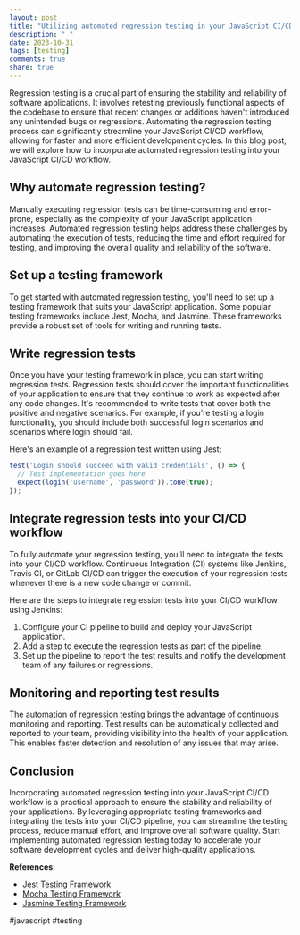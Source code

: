 ```yaml
---
layout: post
title: "Utilizing automated regression testing in your JavaScript CI/CD workflow"
description: " "
date: 2023-10-31
tags: [testing]
comments: true
share: true
---
```


Regression testing is a crucial part of ensuring the stability and reliability of software applications. It involves retesting previously functional aspects of the codebase to ensure that recent changes or additions haven't introduced any unintended bugs or regressions. Automating the regression testing process can significantly streamline your JavaScript CI/CD workflow, allowing for faster and more efficient development cycles. In this blog post, we will explore how to incorporate automated regression testing into your JavaScript CI/CD workflow.

## Why automate regression testing?

Manually executing regression tests can be time-consuming and error-prone, especially as the complexity of your JavaScript application increases. Automated regression testing helps address these challenges by automating the execution of tests, reducing the time and effort required for testing, and improving the overall quality and reliability of the software.

## Set up a testing framework

To get started with automated regression testing, you'll need to set up a testing framework that suits your JavaScript application. Some popular testing frameworks include Jest, Mocha, and Jasmine. These frameworks provide a robust set of tools for writing and running tests.

## Write regression tests

Once you have your testing framework in place, you can start writing regression tests. Regression tests should cover the important functionalities of your application to ensure that they continue to work as expected after any code changes. It's recommended to write tests that cover both the positive and negative scenarios. For example, if you're testing a login functionality, you should include both successful login scenarios and scenarios where login should fail.

Here's an example of a regression test written using Jest:

```javascript
test('Login should succeed with valid credentials', () => {
  // Test implementation goes here
  expect(login('username', 'password')).toBe(true);
});
```

## Integrate regression tests into your CI/CD workflow

To fully automate your regression testing, you'll need to integrate the tests into your CI/CD workflow. Continuous Integration (CI) systems like Jenkins, Travis CI, or GitLab CI/CD can trigger the execution of your regression tests whenever there is a new code change or commit.

Here are the steps to integrate regression tests into your CI/CD workflow using Jenkins:

1. Configure your CI pipeline to build and deploy your JavaScript application.
2. Add a step to execute the regression tests as part of the pipeline.
3. Set up the pipeline to report the test results and notify the development team of any failures or regressions.

## Monitoring and reporting test results

The automation of regression testing brings the advantage of continuous monitoring and reporting. Test results can be automatically collected and reported to your team, providing visibility into the health of your application. This enables faster detection and resolution of any issues that may arise.

## Conclusion

Incorporating automated regression testing into your JavaScript CI/CD workflow is a practical approach to ensure the stability and reliability of your applications. By leveraging appropriate testing frameworks and integrating the tests into your CI/CD pipeline, you can streamline the testing process, reduce manual effort, and improve overall software quality. Start implementing automated regression testing today to accelerate your software development cycles and deliver high-quality applications.

**References:**
- [Jest Testing Framework](https://jestjs.io/)
- [Mocha Testing Framework](https://mochajs.org/)
- [Jasmine Testing Framework](https://jasmine.github.io/)

#javascript #testing